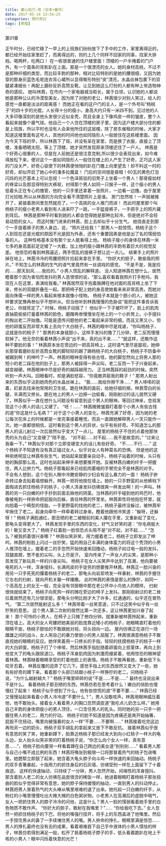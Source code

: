 ```yaml
---
title: 妻心如刀·改（全本+番外）
date: 2017-05-14 13:54:25
categories: 現代奇幻
tags: [草榴]
---
```

第01章

正午时分，已经忙碌了一早上的上班族们纷纷放下了手中的工作，家里离得近的，都已经开始往家里赶了，而离得远的，则约上几个同样不回家的同事，找家大排档，喝两杯，吃两口！
在一栋很普通的住户楼里面！顶楼的一户半掩着的门户外，有一个苗条的背影趴在上面。那是一个很漂亮的女人。她的身材高桃，不过不是那种纤细的类型，而比较丰韵的那种，相对比较特别的是她的腰很细，又因为她穿的那身灰蓝色毛呢连衣背心裙所以显得臀形特别“突”漂亮，水晶丝袜包裹下的双腿紧凑细长！再配上磨砂反折高筒女靴，让见到她这么打扮的人都有种上帝造物神奇的感叹。
她叫林茜，在市内一个家电器城当柜长，属于白领，认识她的人都说她是那种公认的冷漠型美女，因为除了对她的老公，林茜很少对别人笑过，给人的感觉一直都是淡淡的距离感！
而她正在看的这户门的主人，是一个外号叫“杨桃子”的四十岁的光棍，人长得十分的瘦小，身高大约只有一米四不到。见过他的人大多印像深刻的是他头发很少近似全秃，而且全身上下像鸡皮一样的皱皮，整个人看起来就像个瘪气球。他自己一个人住在顶楼的房子里，因为这户楼大部分住的都是上班族，所以平时也没有人会来他所住的这层楼，除了房东催租的时候，大家才知道这楼里面有这号人，其他的时间他也如同隐形人一般居住在这栋楼里面。
因为今天下班的早，所以林茜下了班，并没有呆在家里，而是换了衣服，直接上了顶楼，准备晒晒太阳，等上了顶楼，她才突然发现原来顶楼还住了一户人。
林茜是个好奇心很重的人，但是在人前她还是很注意克制,所以很少会表现出来，如今难得放松下来，便对这个一直如同隐形人一般住在楼上的人产生了好奇，正巧这人家的门没关严，好奇心驱使下的林茜便悄悄的趴在门檐上向里望去！却不料这一时的好奇，却似开启了她心中的潘多拉魔盒！
门后的空间很是昏暗！60瓦的黄色灯泡闪烁的光芒基本上可以忽视！一个色泽斑驳的旧凳子上坐着一个男人！那骨瘦如材的脊梁以及那显得特别大裤衩，衬得那个男人如同一只猴子一样，这个瘦小的男人低着头正在专心的撸管，他的一只手里还拿着一张照片，一边看一边撸。由于屋里灯光较暗.所以从林茜的方向完全看不清楚照片上是谁。
房门忽然吱！一声就被推开了，紧接着房间里忽然就亮了，一个高挑的女人推门而进！
而此时屋里那个叫杨桃子的瘦小老男人看到有人进来吓了一跳，一手猛提裤子，一手把手上的照片藏到背后。
林茜是那种平时看到她的人都会觉得她是那种比较冷，但是绝对不会轻易动怒的女人。
而这时推门进来的林茜，脸上去却似乎十分生气。
她径直走到那个一手提着裤子的男人身边，说，“照片还给我！”
那男人一脸惊慌，杨桃子这个人到现在还是光棍的原因不光是因为外表，还有个重要因素是他是出了名的懦弱怕事的人。
这种性格基本没有那个女人能看得上他。
杨桃子瘦小的身体在林茜一米七多的身高面前足足矮了一大截，加上他的瘦小跟林茜的丰韵有着巨大的视觉反差。
他惊恐的看到林茜逼近，两手慌乱的提裤子想让远一点儿。
结果手上的照片掉在地上，林茜冷冷的弯腰把照片捡起来拿在手里。
“你好大的胆子，敢偷我的照片。”
不知怎么的林茜的生气的语气里竟然有一丝调戏的感觉。
“不是不是，我是捡的……那天刮风……我捡的。”
小男人慌乱的解释道。
没人知道林茜在想什么，居然瞪着那个因为害怕而发抖的男人恶恨恨的说，“那么喜欢看着我照片打手枪吗，我现在人在这里，表演给我看。”
林茜居然双手抱着胳膊在他对面的高背椅上坐了下来，修长的双腿折叠在一起。那把椅子配上她的身高使她看来来非常高贵。而她对面向侏儒一样的男人看起来根本就像小怪物。
杨桃子本就是个胆小的人，被她这样要求犹豫再叁似乎不想听从。但当他听到林茜慢慢的危胁说“我把这件事告诉我老公，你就死定了。”
时候，杨桃子动摇了！
他似乎一下子被吓坏了，脸上的肌肉直抽筋偷偷打量着林茜的脸色，磨蹭再叁慢慢坐在地上的一个小折凳上。小手擅抖的掏出老二开始撸。可能是遗传问题他的老二看起来非常的细，而且又黑又小，但他的卵蛋反而非常大看上去向个大白桃子。林茜的眼中尽是戏谑，“你叫杨桃子，这就是你的桃子？”
那男的本身就胆小，这样手发抖的撸了几分钟，老二反而慢慢软掉了。他无奈的看着林茜小声说“出不来，真的出不来……”
“就这样，还敢作这种不要脸的事！”
林茜原本坐在旁边的一把高背椅上，这时语气里尽是鄙视，她伸长那穿着磨砂反折高筒女靴的脚轻轻的踢了踢杨桃子的大白桃子，杨桃子不防备中被踢到啊！的呻吟了一声。林茜的眼神变得有些古怪，她的脚忽然向上将男人那的短小的老二踩在他的肚子上，那男人被踩得一声尖叫，老二反而一下子兴奋起来，越变越硬。林茜眼神中尽是好奇的越踩越用力。
正当林茜踩的起劲的时候。突然听到一声大叫。回眼看时，却是满脸怒容，“你竟敢弄脏我的鞋子！”
那男人射出来的东西似乎沾到她肉色的水晶丝袜上。
“我……我给你擦干净……”
男人哆嗦的说着，赶紧去找来他常用的卫生纸，跪在林茜的面前，给她仔细的擦。林茜雪白的长腿，丰满而又修长。跪在地上的男人一边擦一边偷看，刚刚射过的话儿居然又硬了。林茜似乎一直在想什么问题没有留意到这个男人的眼神。等回过神来，忽视发现这个小男人的话儿又硬了。
“呸！……”
林茜微微皱眉盯着那个小男人有些古怪的道“你这是什么毛病？”
对于这个小男人的变化，林茜充满了好奇，因为她的老公每次在床上的时候都是一发完事接着睡觉。而且一直跟她解释男人一天只能作一次。她一直都很相信，这时看到这个男人的异状，似乎有些好奇。不知道怎么的那男人的话儿射过一次后居然似乎变大了一点儿。
屋里的杨桃子不住的点着他那快秃的头为自己“又变硬了”陪不是。
“对不起……对不起……我不是故意的。”
“过来让我看一下。”
林茜似乎对那个立即变硬变大的话儿有些好奇。
“不……不行……”
这个杨桃子不知道有没有真正碰过女人，似乎对女人有种莫名的恐惧。
但是他的这种拒绝明显让林茜有些生气，她站起来就要亲自动手。杨桃子站着的时候，头只有她的胸部那么高，这时也站起来伸手来想要推开她。反被林茜白嫩的纤手一把握住，两人比拚力气。杨桃子那看起来已经肌肉萎缩的手臂完全不是林茜的对手。
不会有人想到，这个在别人眼中冷艷安静的少妇会有这么暴力的一面！
杨桃子拚命转过身去贴着墙想躲开。林茜一把将他按在墙上。她的一只手野蛮的从他裤档下面掏进去抓住杨桃子的桃子，小男人浑身发抖彷彿很爽一样发出啊！的一声叫。林茜的另一只白嫩的纤手抄到前面去揪他的阴茎。当林茜的纤手碰到他的鸡巴时，他像被电到一样拚命把屁股向后躲，直往林茜的怀里坐。林茜索性将他抱在怀里，就向抱着一个畸型的怪胎，一手更野蛮的找他的老二，杨桃子最终没躲过，被林茜牢牢揪住了老二。起身向牵牛一样牵着转过身来。瞪着他跟他冷笑道：“躲呀，还躲呀！”
杨桃子满脸通红，那丑陋的老二被眼前的美人攥在手里，又重新起了变化，那龟头变得更大了。
林茜发现手里的东西的变化，好气又好笑的道：“你毛病挻大的！敢又变大了。”
杨桃子红着脸一脸惊恐点头陪不是“对不起，对不起……”
“怎么？被我抓着很兴奋哪？”
林茜似笑非笑，用力握着老二，杨桃子立即发出了呻吟。林茜的粉脸上闪过一丝狞笑，猛的用自己丰满的身体蛮力的将这个秃顶的小男人推顶在墙上。握着老二的手忽然开始快速来回撸动，杨桃子如过电一般的发抖，双腿直蹬，憋不隹的尖叫，头上尽是汗。
室内传来了一声女人的尖笑，是那种小孩发现了新玩具一样的兴奋尖叫。
杨桃子在女人尖笑声中达到了高潮，他向要被电死的人一样，浑身擅抖，长满鸡皮的手徒劳的想要推开林茜。林茜正一脸兴奋的用另一只手死死的攥着杨桃子的老二，那龟头向岩浆喷发一样暴射，林茜的手握住它左右的扫射，就向开机关鎗一样播撒。
此时林茜的表情是那么的狰狞，如同一个高高在上的女王一般，完全没有邻居眼中那在老公怀中小鸟依人的模样。
扫射很快就结束了。杨桃子向死狗一样的摊在旁边的椅子上发抖。那刚刚射过的老二耸拉着居然还有几分很坚挺，那龟头分明比刚才大了许多，红通通的，似乎还在冒热气。
“第二次居然能射这么多！”
林茜带着一丝笑意道，只不过这笑中似乎有一丝狞笑的意思。
这个男人第二次射的居然比第一次还多，这让林茜更加兴奋了起来！
那个可怜的小男人，在椅子上只摊了叁四分钟。就重新被林茜拎起来，重新顶在墙上。高大的女人弯腰把她美丽的脸庞靠近矮小的杨桃子，她眼睛直盯着他的眼睛不放，杨桃子胆怯的不敢跟她对视，将头扭向一边。
屋内彷彿正在进行一场雌雄之间的战斗，女人用自己的暴力使弱小的男人屈服了。林茜很满意杨桃子不敢直视她的眼睛的反应。她佯笑着用一只修长的手指，轻轻的抚摸杨桃子的桃子一样的大白卵蛋，杨桃子打了个哆嗦，然后林茜手指肚随着卵蛋向上掠茎体，再向上到他变大了的龟头跟尿道口。杨桃子浑身肌肉因为刺激而绷紧着，他用惊恐的眼神望着林茜。林茜瞇着眼睛享受的盯着他脸上的表情。杨桃子不敢再看她，重新低下头咬牙忍着。
林茜反覆的逗弄了它几下。感觉手指上的东西居然又变大了一些，她有些好奇的蹲下来，看着那个头部已经跟小桃子一样狰狞的老二，问杨桃子说，“为什么越射越大？”
杨桃子嘴里碎碎的说“不是……不是……”
最终也没说出来不是什么。
看着杨桃子那丑陋的东西，林茜仿若在思考着什么！嫩白的俏脸也慢慢红了起来！
杨桃子似乎想到了什么，他有些惊慌的道“不要不要……”
林茜已经又慢慢站起来看着小男人冷冷道“不要什么？”，男人没敢吱声。林茜用眼神威压着他，他不敢抬头。接着女人看着男人的胸口忽然调皮道“我吃点儿奶怎么样。”
她用自己丰韵的身体把瘦小的男人顶住，一口含住男人的乳头。同时她的另一只手一把握住男人的老二，用力的拧动。
杨桃子的脸不知道是因为疼痛还是爽开始抽箸，屁股不住扭动，嘴里向被强暴的女人一样“不要……不要啊……”
林茜接着吃完这边再吮另一边的奶头，杨桃子双手胡乱的拿起来又放下不敢反抗。
接着林茜似乎很有意思的笑了笑，她重新蹲下，脸靠近杨桃子那已经发大到向小红桃子一样大的龟头边，女人抬头似笑非笑的盯着杨桃子说，“你怎么向个女人一样，真有意思……”，杨桃子脸向要哭一样看着蹲在自己跨边的美女道“别别别……”
看着男人那与自己小嘴不成比例的东西！林茜将嘴张到极限一口将那冒着热气的桃子包进嘴里。她腮帮立即鼓了起来，她含着大龟头脖子向斗鸡一样快速的来回抽动。杨桃子的双手青箸暴起，十指用力的抓住身后的石灰墙，彷彿受刑一样在上面留下了十着痕迹。
这样的快速抽动，只持续了一分钟，男人忽然开始，间竭性的浑身擅抖。那含着别人老二的女人彷彿在品尝很烫的稀饭一样，她谜着眼睛盯着杨桃子那张扭曲的脸似乎觉得非常有意思，她的脖子保持缓慢的抽动，一直到男人的抖动停止。
林茜把男人冒着热气的大头棒从嘴里艰难的退了出来。她托起一只白嫩的纤手，从粉红的小嘴里慢慢吐出大摊大摊的白色粥状物。小老男人在高潮后的虚脱中喘气，女人一把抓住男人的脖子冷冷的问他，这是什么？男人一脸的懦弱看着她手里的白色物质不敢作声。
“你好大的胆子，敢射在我嘴里？”……
“你给我吃下去。”
女人忽然一把抓住杨桃子的下巴，将他的嘴强行捏开，将手上的东西盖进了他嘴里。然后一手捏住男从的鼻了一手续堵住男人的嘴。男人拚命的挣扎，眼睛里满是惊恐……
男人的挣扎最终也没有去的成果，看着艰难吞下自己手中液体的小男人懦怯的样子，林茜仿若得到满足一般，松开了抵着杨桃子脖子的手，低头看着跪趴在地上干咳的小男人！眼中闪烁着快意的光芒！